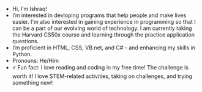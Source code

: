 - Hi, I’m Ishraq!
- I’m interested in devloping programs that help people and make lives easier. I'm also interested in gaining experience in programming so that I can be a part of our evolving world of technology. I am currently taking the Harvard CS50x course and learning through the practice application questions. 
- I’m proficient in HTML, CSS, VB.net, and C# - and enhancing my skills in Python. 
- Pronouns: He/Him
- ⚡ Fun fact: I love reading and coding in my free time! The challenge is worth it! I love STEM-related activities, taking on challenges, and trying something new! 

<!---
ishraqalam01/ishraqalam01 is a ✨ special ✨ repository because its `README.md` (this file) appears on your GitHub profile.
You can click the Preview link to take a look at your changes.
--->
